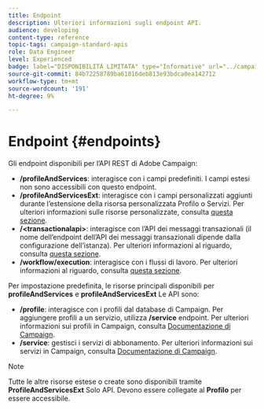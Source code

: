 ```yaml
---
title: Endpoint
description: Ulteriori informazioni sugli endpoint API.
audience: developing
content-type: reference
topic-tags: campaign-standard-apis
role: Data Engineer
level: Experienced
badge: label="DISPONIBILITÀ LIMITATA" type="Informative" url="../campaign-standard-migration-home.md" tooltip="Limitato agli utenti Campaign Standard migrati"
source-git-commit: 84b72258789ba61016deb813e93bdca0ea142712
workflow-type: tm+mt
source-wordcount: '191'
ht-degree: 9%

---
```


# Endpoint {#endpoints}

Gli endpoint disponibili per l’API REST di Adobe Campaign:

* **/profileAndServices**: interagisce con i campi predefiniti. I campi estesi non sono accessibili con questo endpoint.
* **/profileAndServicesExt**: interagisce con i campi personalizzati aggiunti durante l’estensione della risorsa personalizzata Profilo o Servizi. Per ulteriori informazioni sulle risorse personalizzate, consulta [questa sezione](custom-resources.md).
* **/&lt;transactionalapi>**: interagisce con l’API dei messaggi transazionali (il nome dell’endpoint dell’API dei messaggi transazionali dipende dalla configurazione dell’istanza). Per ulteriori informazioni al riguardo, consulta [questa sezione](managing-transactional-messages.md).
* **/workflow/execution**: interagisce con i flussi di lavoro. Per ulteriori informazioni al riguardo, consulta [questa sezione](controlling-a-workflow.md).

Per impostazione predefinita, le risorse principali disponibili per **profileAndServices** e **profileAndServicesExt** Le API sono:

* **/profile**: interagisce con i profili dal database di Campaign. Per aggiungere profili a un servizio, utilizza **/service** endpoint. Per ulteriori informazioni sui profili in Campaign, consulta [Documentazione di Campaign](https://helpx.adobe.com/campaign/standard/audiences/using/about-profiles.html).
* **/service**: gestisci i servizi di abbonamento. Per ulteriori informazioni sui servizi in Campaign, consulta [Documentazione di Campaign](https://helpx.adobe.com/campaign/standard/audiences/using/creating-a-service.html).

>[!NOTE]
>
>Tutte le altre risorse estese o create sono disponibili tramite **ProfileAndServicesExt** Solo API. Devono essere collegate al **Profilo** per essere accessibile.
